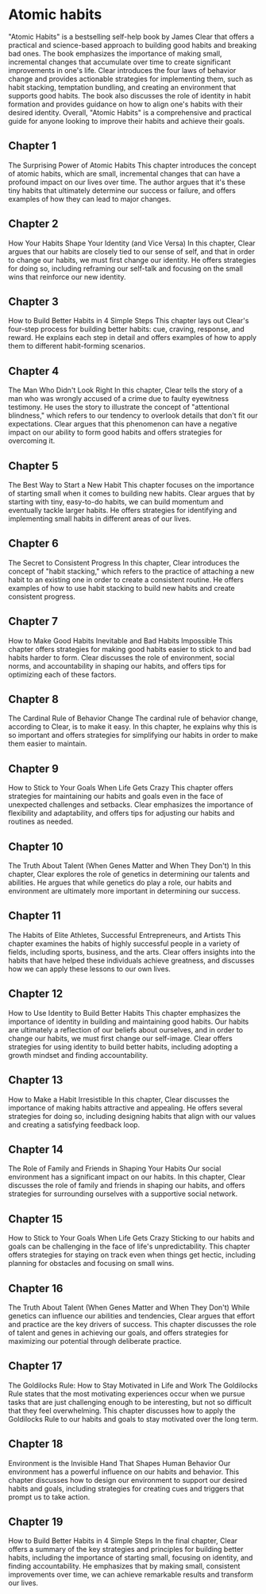 # Atomic habits
"Atomic Habits" is a bestselling self-help book by James Clear that offers a practical and science-based approach to building good habits and breaking bad ones. The book emphasizes the importance of making small, incremental changes that accumulate over time to create significant improvements in one's life. Clear introduces the four laws of behavior change and provides actionable strategies for implementing them, such as habit stacking, temptation bundling, and creating an environment that supports good habits. The book also discusses the role of identity in habit formation and provides guidance on how to align one's habits with their desired identity. Overall, "Atomic Habits" is a comprehensive and practical guide for anyone looking to improve their habits and achieve their goals.
## Chapter 1
The Surprising Power of Atomic Habits This chapter introduces the concept of atomic habits, which are small, incremental changes that can have a profound impact on our lives over time. The author argues that it's these tiny habits that ultimately determine our success or failure, and offers examples of how they can lead to major changes.

## Chapter 2
How Your Habits Shape Your Identity (and Vice Versa) In this chapter, Clear argues that our habits are closely tied to our sense of self, and that in order to change our habits, we must first change our identity. He offers strategies for doing so, including reframing our self-talk and focusing on the small wins that reinforce our new identity.

## Chapter 3
How to Build Better Habits in 4 Simple Steps This chapter lays out Clear's four-step process for building better habits: cue, craving, response, and reward. He explains each step in detail and offers examples of how to apply them to different habit-forming scenarios.

## Chapter 4
The Man Who Didn't Look Right In this chapter, Clear tells the story of a man who was wrongly accused of a crime due to faulty eyewitness testimony. He uses the story to illustrate the concept of "attentional blindness," which refers to our tendency to overlook details that don't fit our expectations. Clear argues that this phenomenon can have a negative impact on our ability to form good habits and offers strategies for overcoming it.

## Chapter 5
The Best Way to Start a New Habit This chapter focuses on the importance of starting small when it comes to building new habits. Clear argues that by starting with tiny, easy-to-do habits, we can build momentum and eventually tackle larger habits. He offers strategies for identifying and implementing small habits in different areas of our lives.

## Chapter 6
The Secret to Consistent Progress In this chapter, Clear introduces the concept of "habit stacking," which refers to the practice of attaching a new habit to an existing one in order to create a consistent routine. He offers examples of how to use habit stacking to build new habits and create consistent progress.

## Chapter 7
How to Make Good Habits Inevitable and Bad Habits Impossible This chapter offers strategies for making good habits easier to stick to and bad habits harder to form. Clear discusses the role of environment, social norms, and accountability in shaping our habits, and offers tips for optimizing each of these factors.

## Chapter 8
The Cardinal Rule of Behavior Change The cardinal rule of behavior change, according to Clear, is to make it easy. In this chapter, he explains why this is so important and offers strategies for simplifying our habits in order to make them easier to maintain.

## Chapter 9
How to Stick to Your Goals When Life Gets Crazy This chapter offers strategies for maintaining our habits and goals even in the face of unexpected challenges and setbacks. Clear emphasizes the importance of flexibility and adaptability, and offers tips for adjusting our habits and routines as needed.

## Chapter 10
The Truth About Talent (When Genes Matter and When They Don't) In this chapter, Clear explores the role of genetics in determining our talents and abilities. He argues that while genetics do play a role, our habits and environment are ultimately more important in determining our success.

## Chapter 11
The Habits of Elite Athletes, Successful Entrepreneurs, and Artists This chapter examines the habits of highly successful people in a variety of fields, including sports, business, and the arts. Clear offers insights into the habits that have helped these individuals achieve greatness, and discusses how we can apply these lessons to our own lives.

## Chapter 12
How to Use Identity to Build Better Habits This chapter emphasizes the importance of identity in building and maintaining good habits. Our habits are ultimately a reflection of our beliefs about ourselves, and in order to change our habits, we must first change our self-image. Clear offers strategies for using identity to build better habits, including adopting a growth mindset and finding accountability.

## Chapter 13
How to Make a Habit Irresistible In this chapter, Clear discusses the importance of making habits attractive and appealing. He offers several strategies for doing so, including designing habits that align with our values and creating a satisfying feedback loop.

## Chapter 14
The Role of Family and Friends in Shaping Your Habits Our social environment has a significant impact on our habits. In this chapter, Clear discusses the role of family and friends in shaping our habits, and offers strategies for surrounding ourselves with a supportive social network.

## Chapter 15
How to Stick to Your Goals When Life Gets Crazy Sticking to our habits and goals can be challenging in the face of life's unpredictability. This chapter offers strategies for staying on track even when things get hectic, including planning for obstacles and focusing on small wins.

## Chapter 16
The Truth About Talent (When Genes Matter and When They Don't) While genetics can influence our abilities and tendencies, Clear argues that effort and practice are the key drivers of success. This chapter discusses the role of talent and genes in achieving our goals, and offers strategies for maximizing our potential through deliberate practice.

## Chapter 17
The Goldilocks Rule: How to Stay Motivated in Life and Work The Goldilocks Rule states that the most motivating experiences occur when we pursue tasks that are just challenging enough to be interesting, but not so difficult that they feel overwhelming. This chapter discusses how to apply the Goldilocks Rule to our habits and goals to stay motivated over the long term.

## Chapter 18
Environment is the Invisible Hand That Shapes Human Behavior Our environment has a powerful influence on our habits and behavior. This chapter discusses how to design our environment to support our desired habits and goals, including strategies for creating cues and triggers that prompt us to take action.

## Chapter 19
How to Build Better Habits in 4 Simple Steps In the final chapter, Clear offers a summary of the key strategies and principles for building better habits, including the importance of starting small, focusing on identity, and finding accountability. He emphasizes that by making small, consistent improvements over time, we can achieve remarkable results and transform our lives.
